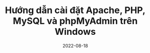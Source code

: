 ---
title: "Hướng dẫn cài đặt Apache, PHP, MySQL và phpMyAdmin trên Windows"
linkTitle: "Cài đặt Apache, PHP, MySQL và phpMyAdmin trên Windows"
date: 2022-08-18
description: >
  Hướng dẫn cài đặt 
---